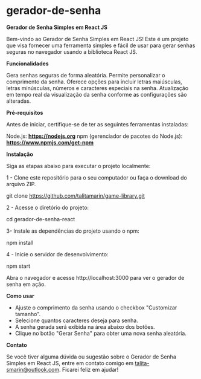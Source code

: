 # gerador-de-senha

**Gerador de Senha Simples em React JS**

Bem-vindo ao Gerador de Senha Simples em React JS! Este é um projeto que visa fornecer uma ferramenta simples e fácil de usar para gerar senhas seguras no navegador usando a biblioteca React JS.

**Funcionalidades**

Gera senhas seguras de forma aleatória.
Permite personalizar o comprimento da senha.
Oferece opções para incluir letras maiúsculas, letras minúsculas, números e caracteres especiais na senha.
Atualização em tempo real da visualização da senha conforme as configurações são alteradas.

**Pré-requisitos**

Antes de iniciar, certifique-se de ter as seguintes ferramentas instaladas:

Node.js: **https://nodejs.org**
npm (gerenciador de pacotes do Node.js): **https://www.npmjs.com/get-npm**

**Instalação**

Siga as etapas abaixo para executar o projeto localmente:

1 - Clone este repositório para o seu computador ou faça o download do arquivo ZIP.

git clone https://github.com/talitamarin/game-library.git

2 - Acesse o diretório do projeto:

cd gerador-de-senha-react

3- Instale as dependências do projeto usando o npm:

npm install

4 - Inicie o servidor de desenvolvimento:

npm start

Abra o navegador e acesse http://localhost:3000 para ver o gerador de senha em ação.

**Como usar**

- Ajuste o comprimento da senha usando o checkbox "Customizar tamanho".
- Selecione quantos caracteres deseja para senha.
- A senha gerada será exibida na área abaixo dos botões.
- Clique no botão "Gerar Senha" para obter uma nova senha aleatória.

**Contato**

Se você tiver alguma dúvida ou sugestão sobre o Gerador de Senha Simples em React JS, entre em contato comigo em talita-smarin@outlook.com. Ficarei feliz em ajudar!

